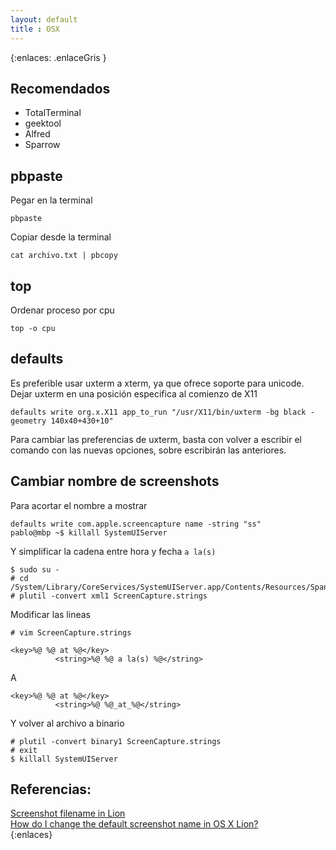 ```yaml
--- 
layout: default
title : OSX
---
```

{:enlaces: .enlaceGris }
## Recomendados

* TotalTerminal
* geektool
* Alfred
* Sparrow

## pbpaste
Pegar en la terminal 

	pbpaste

Copiar desde la terminal 

	cat archivo.txt | pbcopy 

## top

Ordenar proceso por cpu 

	top -o cpu

## defaults 

Es preferible usar uxterm a xterm, ya que ofrece soporte para unicode.  
Dejar uxterm en una posición especifica al comienzo de X11  

	defaults write org.x.X11 app_to_run "/usr/X11/bin/uxterm -bg black -geometry 140x40+430+10"

Para cambiar las preferencias de uxterm, basta con volver a escribir el comando con las nuevas opciones, sobre escribirán las anteriores.

## Cambiar nombre de screenshots
Para acortar el nombre a mostrar

	defaults write com.apple.screencapture name -string "ss"
	pablo@mbp ~$ killall SystemUIServer

Y simplificar la cadena entre hora y fecha ` a la(s) `

	$ sudo su -
	# cd /System/Library/CoreServices/SystemUIServer.app/Contents/Resources/Spanish.lproj
	# plutil -convert xml1 ScreenCapture.strings

Modificar las lineas

	# vim ScreenCapture.strings

	<key>%@ %@ at %@</key>
			  <string>%@ %@ a la(s) %@</string>
A

	<key>%@ %@ at %@</key>
			  <string>%@ %@_at_%@</string>

Y volver al archivo a binario

	# plutil -convert binary1 ScreenCapture.strings
	# exit
	$ killall SystemUIServer

## Referencias:
[Screenshot filename in Lion](https://discussions.apple.com/thread/3214350?start=0&tstart=0)  
[How do I change the default screenshot name in OS X Lion?](http://superuser.com/questions/339702/how-do-i-change-the-default-screenshot-name-in-os-x-lion/)   
{:enlaces}
